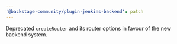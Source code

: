```yaml
---
'@backstage-community/plugin-jenkins-backend': patch
---
```


Deprecated `createRouter` and its router options in favour of the new backend system.
